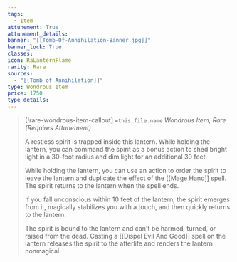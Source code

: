 ```yaml
---
tags:
  - Item
attunement: True
attunement_details: 
banner: "[[Tomb-Of-Annihilation-Banner.jpg]]"
banner_lock: True
classes:
icon: RaLanternFlame
rarity: Rare
sources:
  - "[[Tomb of Annihilation]]"
type: Wondrous Item
price: 1750
type_details: 
---
```

>[!rare-wondrous-item-callout] `=this.file.name`
>*Wondrous Item, Rare (Requires Attunement)*
>
>A restless spirit is trapped inside this lantern. While holding the lantern, you can command the spirit as a bonus action to shed bright light in a 30-foot radius and dim light for an additional 30 feet.
>
>While holding the lantern, you can use an action to order the spirit to leave the lantern and duplicate the effect of the [[Mage Hand]] spell. The spirit returns to the lantern when the spell ends.
>
>If you fall unconscious within 10 feet of the lantern, the spirit emerges from it, magically stabilizes you with a touch, and then quickly returns to the lantern.
>
>The spirit is bound to the lantern and can't be harmed, turned, or raised from the dead. Casting a [[Dispel Evil And Good]] spell on the lantern releases the spirit to the afterlife and renders the lantern nonmagical.
>
>
